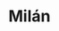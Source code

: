 ---
title: Milán
date: 
draft: false

# descripcion
description : Aro de plata con piedra cubic

materials: Plata 925

color: Multicolor

dimensions: 1,7cm

code: 01-16-0333

type: "Aros"

categories: []

price: $3.390,00

# Images
# first image will be shown in the product page
images:
  # - image: "images/path_to_image"
  # La ubicacion de las imagenes es imagenes/Aros/Aros.Cubic/01-16-0333-milan
  - image: "./images/aros/cubic/01-16-0333-argolla-grande-multicolor_a.JPG"
  - image: "./images/aros/cubic/01-16-0333-argolla-grande-multicolor_b.JPG"
---
